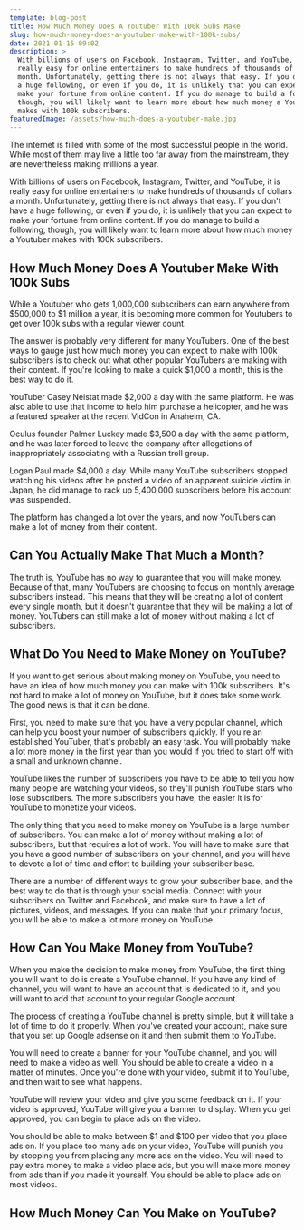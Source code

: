 ```yaml
---
template: blog-post
title: How Much Money Does A Youtuber With 100k Subs Make
slug: how-much-money-does-a-youtuber-make-with-100k-subs/
date: 2021-01-15 09:02
description: >
  With billions of users on Facebook, Instagram, Twitter, and YouTube, it is
  really easy for online entertainers to make hundreds of thousands of dollars a
  month. Unfortunately, getting there is not always that easy. If you don't have
  a huge following, or even if you do, it is unlikely that you can expect to
  make your fortune from online content. If you do manage to build a following,
  though, you will likely want to learn more about how much money a Youtuber
  makes with 100k subscribers.
featuredImage: /assets/how-much-does-a-youtuber-make.jpg
---
```

<!--StartFragment-->

The internet is filled with some of the most successful people in the world. While most of them may live a little too far away from the mainstream, they are nevertheless making millions a year.

<!--EndFragment-->

<!--StartFragment-->

With billions of users on Facebook, Instagram, Twitter, and YouTube, it is really easy for online entertainers to make hundreds of thousands of dollars a month. Unfortunately, getting there is not always that easy. If you don't have a huge following, or even if you do, it is unlikely that you can expect to make your fortune from online content. If you do manage to build a following, though, you will likely want to learn more about how much money a Youtuber makes with 100k subscribers.

<!--EndFragment-->

<!--StartFragment-->

## How Much Money Does A Youtuber Make With 100k Subs 

<!--EndFragment-->

<!--StartFragment-->

While a Youtuber who gets 1,000,000 subscribers can earn anywhere from $500,000 to $1 million a year, it is becoming more common for Youtubers to get over 100k subs with a regular viewer count. 

<!--EndFragment-->

<!--StartFragment-->

The answer is probably very different for many YouTubers. One of the best ways to gauge just how much money you can expect to make with 100k subscribers is to check out what other popular YouTubers are making with their content. If you're looking to make a quick $1,000 a month, this is the best way to do it.

<!--EndFragment-->

<!--StartFragment-->

YouTuber Casey Neistat made $2,000 a day with the same platform. He was also able to use that income to help him purchase a helicopter, and he was a featured speaker at the recent VidCon in Anaheim, CA.

<!--EndFragment-->

<!--StartFragment-->

Oculus founder Palmer Luckey made $3,500 a day with the same platform, and he was later forced to leave the company after allegations of inappropriately associating with a Russian troll group.

<!--EndFragment-->

<!--StartFragment-->

Logan Paul made $4,000 a day. While many YouTube subscribers stopped watching his videos after he posted a video of an apparent suicide victim in Japan, he did manage to rack up 5,400,000 subscribers before his account was suspended.

<!--EndFragment-->

<!--StartFragment-->

The platform has changed a lot over the years, and now YouTubers can make a lot of money from their content.

<!--EndFragment-->

<!--StartFragment-->

## Can You Actually Make That Much a Month?

<!--EndFragment-->

<!--StartFragment-->

The truth is, YouTube has no way to guarantee that you will make money. Because of that, many YouTubers are choosing to focus on monthly average subscribers instead. This means that they will be creating a lot of content every single month, but it doesn't guarantee that they will be making a lot of money. YouTubers can still make a lot of money without making a lot of subscribers.

<!--EndFragment-->

<!--StartFragment-->

## What Do You Need to Make Money on YouTube?

<!--EndFragment-->

<!--StartFragment-->

If you want to get serious about making money on YouTube, you need to have an idea of how much money you can make with 100k subscribers. It's not hard to make a lot of money on YouTube, but it does take some work. The good news is that it can be done.

<!--EndFragment-->

<!--StartFragment-->

First, you need to make sure that you have a very popular channel, which can help you boost your number of subscribers quickly. If you're an established YouTuber, that's probably an easy task. You will probably make a lot more money in the first year than you would if you tried to start off with a small and unknown channel.

<!--EndFragment-->

<!--StartFragment-->

YouTube likes the number of subscribers you have to be able to tell you how many people are watching your videos, so they'll punish YouTube stars who lose subscribers. The more subscribers you have, the easier it is for YouTube to monetize your videos.

<!--EndFragment-->

<!--StartFragment-->

The only thing that you need to make money on YouTube is a large number of subscribers. You can make a lot of money without making a lot of subscribers, but that requires a lot of work. You will have to make sure that you have a good number of subscribers on your channel, and you will have to devote a lot of time and effort to building your subscriber base.

<!--EndFragment-->

<!--StartFragment-->

There are a number of different ways to grow your subscriber base, and the best way to do that is through your social media. Connect with your subscribers on Twitter and Facebook, and make sure to have a lot of pictures, videos, and messages. If you can make that your primary focus, you will be able to make a lot more money on YouTube.

<!--EndFragment-->

<!--StartFragment-->

## How Can You Make Money from YouTube?

<!--EndFragment-->

<!--StartFragment-->

When you make the decision to make money from YouTube, the first thing you will want to do is create a YouTube channel. If you have any kind of channel, you will want to have an account that is dedicated to it, and you will want to add that account to your regular Google account.

<!--EndFragment-->

<!--StartFragment-->

The process of creating a YouTube channel is pretty simple, but it will take a lot of time to do it properly. When you've created your account, make sure that you set up Google adsense on it and then submit them to YouTube.

<!--EndFragment-->

<!--StartFragment-->

You will need to create a banner for your YouTube channel, and you will need to make a video as well. You should be able to create a video in a matter of minutes. Once you're done with your video, submit it to YouTube, and then wait to see what happens.

<!--EndFragment-->

<!--StartFragment-->

YouTube will review your video and give you some feedback on it. If your video is approved, YouTube will give you a banner to display. When you get approved, you can begin to place ads on the video.

<!--EndFragment-->

<!--StartFragment-->

You should be able to make between $1 and $100 per video that you place ads on. If you place too many ads on your video, YouTube will punish you by stopping you from placing any more ads on the video. You will need to pay extra money to make a video place ads, but you will make more money from ads than if you made it yourself. You should be able to place ads on most videos.

<!--EndFragment-->

<!--StartFragment-->

## How Much Money Can You Make on YouTube?

<!--EndFragment-->